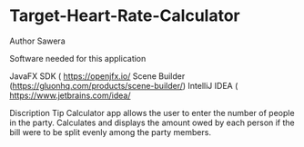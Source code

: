# Target-Heart-Rate-Calculator

Author Sawera

Software needed for this application

JavaFX SDK ( https://openjfx.io/ Scene Builder (https://gluonhq.com/products/scene-builder/) IntelliJ IDEA ( https://www.jetbrains.com/idea/

Discription Tip Calculator app allows the user to enter the number of people in the party. Calculates and displays the amount owed by each person if the bill were to be split evenly among the party members.

